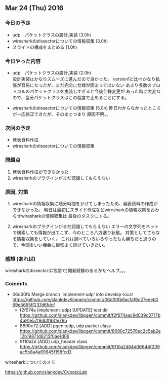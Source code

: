 

## Mar 24 (Thu) 2016

### 今日の予定

 - udp　パケットクラスの設計,実装 (3.0h)
 - wiresharkのdissectorについての情報収集 (3.0h)
 - スライドの構成をまとめる (1.0h)

### 今日やった内容

 - udp　パケットクラスの設計,実装 (2.0h)  
   設計実装はかなりスムーズに進んだので良かった。
   version1と比べかなり拡張が容易になったが、まだ完全に仕様が固まってはいない
   あまり多数のプロトコルのパケットクラスを実装しすぎると今後仕様変更が
   あった時に大変なので、当分パケットクラスはこの程度で止めることにする。


 - wiresharkのdissectorについての情報収集 (5.0h)
   昨日わからなかったところが一応修正できたが、そのあとつまり
   原因不明。。
   

### 次回の予定

 - 発表資料作成
 - wiresharkのdissectorについての情報収集


### 問題点

 1. 発表資料作成ができなかった
 2. wiresharkのプラグインがまだ認識してもらえない


### 原因, 対策

 1. wiresharkの情報収集に随分時間をかけてしまったため、発表資料の作成ができなかった。
 明日は最初にスライド作成などwiresharkの情報収集をおわらせwiresharkの情報収集は
 最後のタスクにする。

 2. wiresharkのプラグインがまだ認識してもらえない
 エラーの文字列をネットで検索しても情報が出てこず、今のところ八方塞り状態。
 対策としてさらなる情報収集をしていく。
 これは調べていろいろやったもん勝ちだと思うので、今回をいい機会に根気よく続けていきたい。


### 感想 (あれば)

wiresharkのdissector(C言語で)開発経験のあるかたヘルプ。。。


### Commits


 * 06d30fb Merge branch 'implement-udp' into develop-local  
   https://github.com/slankdev/libpgen/commit/06d30fb6acfa16c27eeeb069e5655ff237d6fdcf
	 * f2f974a (implement-udp) [UPDATE] test dir  
	   https://github.com/slankdev/libpgen/commit/f2f974aac9d039c0717b4a91e57f9dbff931e76b
	 * 8690c72 [ADD] pgen::udp, udp packet class  
	   https://github.com/slankdev/libpgen/commit/8690c72578ec2c5ab2e12b19871d6215f0ae1d06
	 * 9f10a2d [ADD] udp_header class  
	   https://github.com/slankdev/libpgen/commit/9f10a2d84d06644f339ac5b8a4a69645f158fcd3

wiresharkについてのメモ

https://github.com/slankdev/CybozuLab
